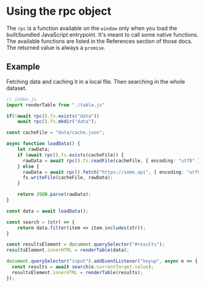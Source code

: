  # Using the rpc object

The `rpc` is a function available on the `window` only when you load the built/bundled JavaScript entrypoint.
It's meant to call some native functions. 
The available functions are listed in the References section of those docs.
The returned value is always a `promise`.

## Example

Fetching data and caching it in a local file. 
Then searching in the whole dataset.
```ts
// index.js
import renderTable from "./table.js"

if(!await rpc().fs.exists("data"))
    await rpc().fs.mkdir("data");

const cacheFile = "data/cache.json";

async function loadData() {
    let rawData;
    if (await rpc().fs.exists(cacheFile)) {
      rawData = await rpc().fs.readFile(cacheFile, { encoding: "utf8" });
    } else {
      rawData = await rpc().fetch("https://some.api", { encoding: "utf8" });
      fs.writeFile(cacheFile, rawData);
    }

    return JSON.parse(rawData);
}

const data = await loadData();

const search = (str) => {
    return data.filter(item => item.includes(str));
}

const resultsElement = document.querySelector("#results");
resultsElement.innerHTML = renderTable(data);

document.querySelector("input").addEventListener("keyup", async e => {
  const results = await search(e.currentTarget.value);
  resultsElement.innerHTML = renderTable(results);
});
```